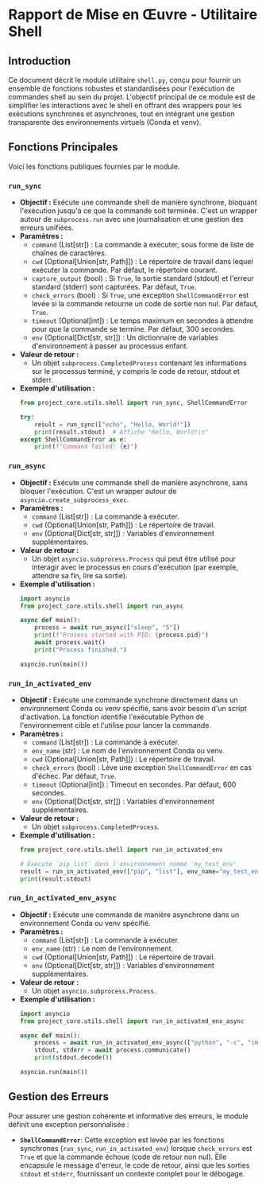 # Rapport de Mise en Œuvre - Utilitaire Shell

## Introduction

Ce document décrit le module utilitaire `shell.py`, conçu pour fournir un ensemble de fonctions robustes et standardisées pour l'exécution de commandes shell au sein du projet. L'objectif principal de ce module est de simplifier les interactions avec le shell en offrant des wrappers pour les exécutions synchrones et asynchrones, tout en intégrant une gestion transparente des environnements virtuels (Conda et venv).

## Fonctions Principales

Voici les fonctions publiques fournies par le module.

### `run_sync`

*   **Objectif :** Exécute une commande shell de manière synchrone, bloquant l'exécution jusqu'à ce que la commande soit terminée. C'est un wrapper autour de `subprocess.run` avec une journalisation et une gestion des erreurs unifiées.
*   **Paramètres :**
    *   `command` (List[str]) : La commande à exécuter, sous forme de liste de chaînes de caractères.
    *   `cwd` (Optional[Union[str, Path]]) : Le répertoire de travail dans lequel exécuter la commande. Par défaut, le répertoire courant.
    *   `capture_output` (bool) : Si `True`, la sortie standard (stdout) et l'erreur standard (stderr) sont capturées. Par défaut, `True`.
    *   `check_errors` (bool) : Si `True`, une exception `ShellCommandError` est levée si la commande retourne un code de sortie non nul. Par défaut, `True`.
    *   `timeout` (Optional[int]) : Le temps maximum en secondes à attendre pour que la commande se termine. Par défaut, 300 secondes.
    *   `env` (Optional[Dict[str, str]]) : Un dictionnaire de variables d'environnement à passer au processus enfant.
*   **Valeur de retour :**
    *   Un objet `subprocess.CompletedProcess` contenant les informations sur le processus terminé, y compris le code de retour, stdout et stderr.
*   **Exemple d'utilisation :**
    ```python
    from project_core.utils.shell import run_sync, ShellCommandError

    try:
        result = run_sync(["echo", "Hello, World!"])
        print(result.stdout)  # Affiche "Hello, World!\n"
    except ShellCommandError as e:
        print(f"Command failed: {e}")
    ```

### `run_async`

*   **Objectif :** Exécute une commande shell de manière asynchrone, sans bloquer l'exécution. C'est un wrapper autour de `asyncio.create_subprocess_exec`.
*   **Paramètres :**
    *   `command` (List[str]) : La commande à exécuter.
    *   `cwd` (Optional[Union[str, Path]]) : Le répertoire de travail.
    *   `env` (Optional[Dict[str, str]]) : Variables d'environnement supplémentaires.
*   **Valeur de retour :**
    *   Un objet `asyncio.subprocess.Process` qui peut être utilisé pour interagir avec le processus en cours d'exécution (par exemple, attendre sa fin, lire sa sortie).
*   **Exemple d'utilisation :**
    ```python
    import asyncio
    from project_core.utils.shell import run_async

    async def main():
        process = await run_async(["sleep", "5"])
        print(f"Process started with PID: {process.pid}")
        await process.wait()
        print("Process finished.")

    asyncio.run(main())
    ```

### `run_in_activated_env`

*   **Objectif :** Exécute une commande synchrone directement dans un environnement Conda ou venv spécifié, sans avoir besoin d'un script d'activation. La fonction identifie l'exécutable Python de l'environnement cible et l'utilise pour lancer la commande.
*   **Paramètres :**
    *   `command` (List[str]) : La commande à exécuter.
    *   `env_name` (str) : Le nom de l'environnement Conda ou venv.
    *   `cwd` (Optional[Union[str, Path]]) : Le répertoire de travail.
    *   `check_errors` (bool) : Lève une exception `ShellCommandError` en cas d'échec. Par défaut, `True`.
    *   `timeout` (Optional[int]) : Timeout en secondes. Par défaut, 600 secondes.
    *   `env` (Optional[Dict[str, str]]) : Variables d'environnement supplémentaires.
*   **Valeur de retour :**
    *   Un objet `subprocess.CompletedProcess`.
*   **Exemple d'utilisation :**
    ```python
    from project_core.utils.shell import run_in_activated_env

    # Exécute `pip list` dans l'environnement nommé 'my_test_env'
    result = run_in_activated_env(["pip", "list"], env_name="my_test_env")
    print(result.stdout)
    ```

### `run_in_activated_env_async`

*   **Objectif :** Exécute une commande de manière asynchrone dans un environnement Conda ou venv spécifié.
*   **Paramètres :**
    *   `command` (List[str]) : La commande à exécuter.
    *   `env_name` (str) : Le nom de l'environnement.
    *   `cwd` (Optional[Union[str, Path]]) : Le répertoire de travail.
    *   `env` (Optional[Dict[str, str]]) : Variables d'environnement supplémentaires.
*   **Valeur de retour :**
    *   Un objet `asyncio.subprocess.Process`.
*   **Exemple d'utilisation :**
    ```python
    import asyncio
    from project_core.utils.shell import run_in_activated_env_async

    async def main():
        process = await run_in_activated_env_async(["python", "-c", "import sys; print(sys.version)"], env_name="my_test_env")
        stdout, stderr = await process.communicate()
        print(stdout.decode())

    asyncio.run(main())
    ```

## Gestion des Erreurs

Pour assurer une gestion cohérente et informative des erreurs, le module définit une exception personnalisée :

*   **`ShellCommandError`**: Cette exception est levée par les fonctions synchrones (`run_sync`, `run_in_activated_env`) lorsque `check_errors` est `True` et que la commande échoue (code de retour non nul). Elle encapsule le message d'erreur, le code de retour, ainsi que les sorties `stdout` et `stderr`, fournissant un contexte complet pour le débogage.
